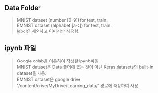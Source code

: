 ## Data Folder

> MNIST dataset (number [0-9]) for test, train.   
> EMNIST dataset (alphabet [a-z]) for test, train.   
> label은 제외하고 이미지만 사용함.   


## ipynb 파일
> Google colab을 이용하여 작성한 ipynb파일.   
> MNIST dataset은 Data 폴더에 있는 것이 아닌 Keras.datasets의 bulit-in dataset을 사용.   
> EMNIST dataset은 google drive '/content/drive/MyDrive/Learning_data/' 경로에 저장하여 사용.   
